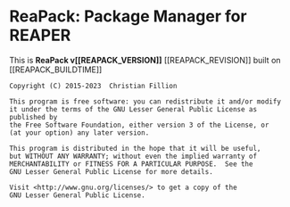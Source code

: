 # ReaPack: Package Manager for REAPER

This is **ReaPack v[[REAPACK_VERSION]]** [[REAPACK_REVISION]] built on [[REAPACK_BUILDTIME]]

```
Copyright (C) 2015-2023  Christian Fillion

This program is free software: you can redistribute it and/or modify
it under the terms of the GNU Lesser General Public License as published by
the Free Software Foundation, either version 3 of the License, or
(at your option) any later version.

This program is distributed in the hope that it will be useful,
but WITHOUT ANY WARRANTY; without even the implied warranty of
MERCHANTABILITY or FITNESS FOR A PARTICULAR PURPOSE.  See the
GNU Lesser General Public License for more details.

Visit <http://www.gnu.org/licenses/> to get a copy of the
GNU Lesser General Public License.
```
